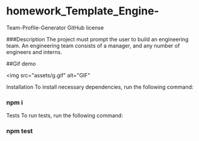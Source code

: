 # homework_Template_Engine-
Team-Profile-Generator
GitHub license

###Description
The project must prompt the user to build an engineering team. An engineering team consists of a manager, and any number of engineers and interns.

##Gif demo 

<img src="assets/g.gif" alt="GIF"


Installation
To install necessary dependencies, run the following command:

 ### npm i
Tests
To run tests, run the following command:

### npm test
